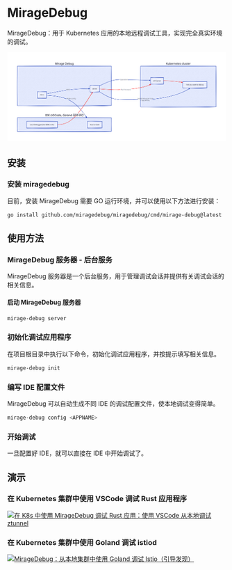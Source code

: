 # MirageDebug

MirageDebug：用于 Kubernetes 应用的本地远程调试工具，实现完全真实环境的调试。

![MirageDebug](./images/flow.d2.svg)

## 安装

### 安装 miragedebug

目前，安装 MirageDebug 需要 GO 运行环境，并可以使用以下方法进行安装：

```bash
go install github.com/miragedebug/miragedebug/cmd/mirage-debug@latest
```

## 使用方法

### MirageDebug 服务器 - 后台服务

MirageDebug 服务器是一个后台服务，用于管理调试会话并提供有关调试会话的相关信息。

#### 启动 MirageDebug 服务器

```bash
mirage-debug server
```

### 初始化调试应用程序

在项目根目录中执行以下命令，初始化调试应用程序，并按提示填写相关信息。

```bash
mirage-debug init
```

### 编写 IDE 配置文件

MirageDebug 可以自动生成不同 IDE 的调试配置文件，使本地调试变得简单。

```bash
mirage-debug config <APPNAME>
```

### 开始调试

一旦配置好 IDE，就可以直接在 IDE 中开始调试了。

## 演示

### 在 Kubernetes 集群中使用 VSCode 调试 Rust 应用程序

[![在 K8s 中使用 MirageDebug 调试 Rust 应用：使用 VSCode 从本地调试 ztunnel](https://img.youtube.com/vi/RpggulEd48M/0.jpg)](https://www.youtube.com/watch?v=RpggulEd48M)

### 在 Kubernetes 集群中使用 Goland 调试 istiod

[![MirageDebug：从本地集群中使用 Goland 调试 Istio（引导发现）](https://img.youtube.com/vi/ZwG0uaG72_8/0.jpg)](https://www.youtube.com/watch?v=ZwG0uaG72_8)
